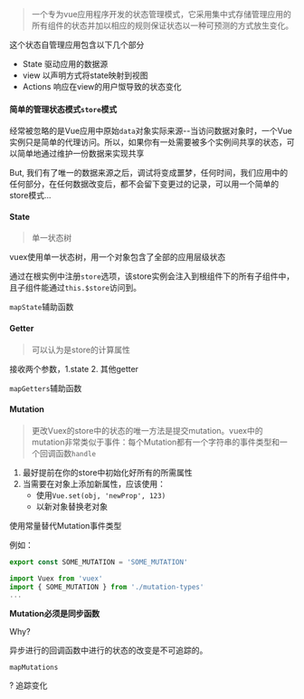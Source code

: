 > 一个专为vue应用程序开发的状态管理模式，它采用集中式存储管理应用的所有组件的状态并加以相应的规则保证状态以一种可预测的方式放生变化。



这个状态自管理应用包含以下几个部分

+ State 驱动应用的数据源
+ view 以声明方式将state映射到视图
+ Actions 响应在view的用户怓导致的状态变化



#### 简单的管理状态模式`store`模式

经常被忽略的是Vue应用中原始`data`对象实际来源--当访问数据对象时，一个Vue实例只是简单的代理访问。所以，如果你有一处需要被多个实例间共享的状态，可以简单地通过维护一份数据来实现共享



But, 我们有了唯一的数据来源之后，调试将变成噩梦，任何时间，我们应用中的任何部分，在任何数据改变后，都不会留下变更过的记录，可以用一个简单的store模式...



#### State

> 单一状态树

vuex使用单一状态树，用一个对象包含了全部的应用层级状态



通过在根实例中注册`store`选项，该store实例会注入到根组件下的所有子组件中，且子组件能通过`this.$store`访问到。



`mapState`辅助函数

#### Getter

> 可以认为是store的计算属性

接收两个参数，1.state 2. 其他getter



`mapGetters`辅助函数



#### Mutation

> 更改Vuex的store中的状态的唯一方法是提交mutation。vuex中的mutation非常类似于事件：每个Mutation都有一个字符串的事件类型和一个回调函数`handle`



1. 最好提前在你的store中初始化好所有的所需属性
2. 当需要在对象上添加新属性，应该使用：
   + 使用`Vue.set(obj, 'newProp', 123)`
   + 以新对象替换老对象



使用常量替代Mutation事件类型

例如：

```javascript
export const SOME_MUTATION = 'SOME_MUTATION'
```

```javascript
import Vuex from 'vuex'
import { SOME_MUTATION } from './mutation-types'
...
```



**Mutation必须是同步函数**

Why?

异步进行的回调函数中进行的状态的改变是不可追踪的。



`mapMutations`



? 追踪变化







